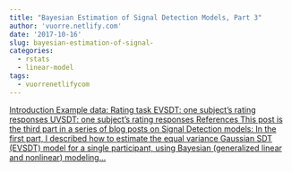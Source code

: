 ```yaml
---
title: "Bayesian Estimation of Signal Detection Models, Part 3"
author: 'vuorre.netlify.com'
date: '2017-10-16'
slug: bayesian-estimation-of-signal-
categories:
  - rstats
  - linear-model
tags:
  - vuorrenetlifycom
---
```


[Introduction Example data: Rating task EVSDT: one subject’s rating responses UVSDT: one subject’s rating responses References This post is the third part in a series of blog posts on Signal Detection models: In the first part, I described how to estimate the equal variance Gaussian SDT (EVSDT) model for a single participant, using Bayesian (generalized linear and nonlinear) modeling...<click to read more>](https://vuorre.netlify.com/post/2017/bayesian-estimation-of-signal-detection-theory-models-part-3/)

